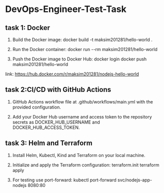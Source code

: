 # DevOps-Engineer-Test-Task

## task 1: Docker

1. Build the Docker image:
   docker build -t maksim201281/hello-world .

2. Run the Docker container:
   docker run --rm maksim201281/hello-world

3. Push the Docker image to Docker Hub:
   docker login
   docker push maksim201281/hello-world

link: https://hub.docker.com/r/maksim201281/nodejs-hello-world

## task 2:CI/CD with GitHub Actions

1. GitHub Actions workflow file at .github/workflows/main.yml with the provided configuration.

2. Add your Docker Hub username and access token to the repository secrets as DOCKER_HUB_USERNAME and DOCKER_HUB_ACCESS_TOKEN.

## task 3: Helm and Terraform

1. Install Helm, Kubectl, Kind and Terraform on your local machine.

2. Initialize and apply the Terraform configuration:
   terraform.init
   terraform apply
3. For testing use port-forward:
   kubectl port-forward svc/nodejs-app-nodejs 8080:80
